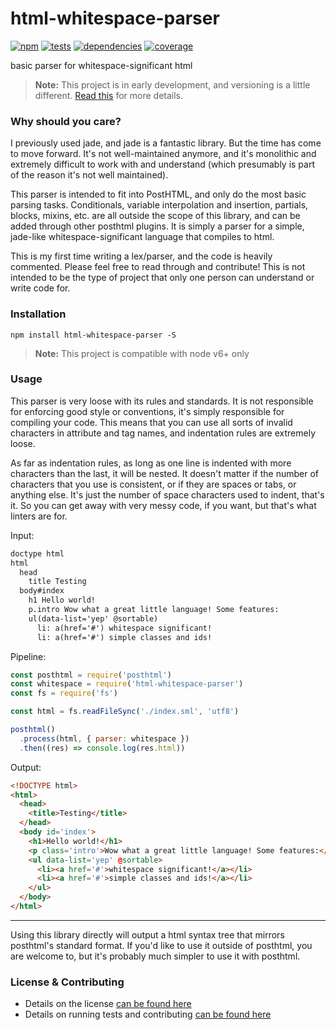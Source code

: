 # html-whitespace-parser

[![npm](http://img.shields.io/npm/v/html-whitespace-parser.svg?style=flat)](https://badge.fury.io/js/html-whitespace-parser) [![tests](http://img.shields.io/travis/static-dev/html-whitespace-parser/master.svg?style=flat)](https://travis-ci.org/static-dev/html-whitespace-parser) [![dependencies](http://img.shields.io/david/static-dev/html-whitespace-parser.svg?style=flat)](https://david-dm.org/static-dev/html-whitespace-parser) [![coverage](http://img.shields.io/coveralls/static-dev/html-whitespace-parser.svg?style=flat)](https://coveralls.io/github/static-dev/html-whitespace-parser)

basic parser for whitespace-significant html

> **Note:** This project is in early development, and versioning is a little different. [Read this](http://markup.im/#q4_cRZ1Q) for more details.

### Why should you care?

I previously used jade, and jade is a fantastic library. But the time has come to move forward. It's not well-maintained anymore, and it's monolithic and extremely difficult to work with and understand (which presumably is part of the reason it's not well maintained).

This parser is intended to fit into PostHTML, and only do the most basic parsing tasks. Conditionals, variable interpolation and insertion, partials, blocks, mixins, etc. are all outside the scope of this library, and can be added through other posthtml plugins. It is simply a parser for a simple, jade-like whitespace-significant language that compiles to html.

This is my first time writing a lex/parser, and the code is heavily commented. Please feel free to read through and contribute! This is not intended to be the type of project that only one person can understand or write code for.

### Installation

`npm install html-whitespace-parser -S`

> **Note:** This project is compatible with node v6+ only

### Usage

This parser is very loose with its rules and standards. It is not responsible for enforcing good style or conventions, it's simply responsible for compiling your code. This means that you can use all sorts of invalid characters in attribute and tag names, and indentation rules are extremely loose.

As far as indentation rules, as long as one line is indented with more characters than the last, it will be nested. It doesn't matter if the number of characters that you use is consistent, or if they are spaces or tabs, or anything else. It's just the number of space characters used to indent, that's it. So you can get away with very messy code, if you want, but that's what linters are for.

Input:

```html
doctype html
html
  head
    title Testing
  body#index
    h1 Hello world!
    p.intro Wow what a great little language! Some features:
    ul(data-list='yep' @sortable)
      li: a(href='#') whitespace significant!
      li: a(href='#') simple classes and ids!
```

Pipeline:

```js
const posthtml = require('posthtml')
const whitespace = require('html-whitespace-parser')
const fs = require('fs')

const html = fs.readFileSync('./index.sml', 'utf8')

posthtml()
  .process(html, { parser: whitespace })
  .then((res) => console.log(res.html))
```

Output:

```html
<!DOCTYPE html>
<html>
  <head>
    <title>Testing</title>
  </head>
  <body id='index'>
    <h1>Hello world!</h1>
    <p class='intro'>Wow what a great little language! Some features:</p>
    <ul data-list='yep' @sortable>
      <li><a href='#'>whitespace significant!</a></li>
      <li><a href='#'>simple classes and ids!</a></li>
    </ul>
  </body>
</html>
```

---

Using this library directly will output a html syntax tree that mirrors posthtml's standard format. If you'd like to use it outside of posthtml, you are welcome to, but it's probably much simpler to use it with posthtml.

### License & Contributing

- Details on the license [can be found here](LICENSE.md)
- Details on running tests and contributing [can be found here](contributing.md)
